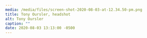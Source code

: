 ```yaml
---
media: /media/files/screen-shot-2020-08-03-at-12.34.50-pm.png
title: Tony Oursler, headshot
alt: Tony Oursler
caption: ""
date: 2020-08-03 13:13:00 -0500
---
```

